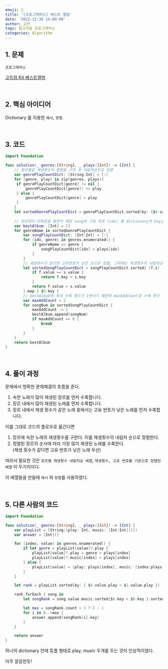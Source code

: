 ```yaml
---
emoji: 🧶
title: '[프로그래머스] 베스트 앨범'
date: '2022-12-30 14:00:00'
author: 고반
tags: 알고리즘 프로그래머스
categories: Algorithm
---
```


## 1. 문제

`프로그래머스`

[고득점 Kit 베스트앨범](https://school.programmers.co.kr/learn/courses/30/lessons/42579)


<br/>

## 2. 핵심 아이디어

Dictionary 를 이용한 `해시`, `정렬`.

<br/>

## 3. 코드

```swift
import Foundation

func solution(_ genres:[String], _ plays:[Int]) -> [Int] {
    // 장르별로 재생횟수의 총합을 구한 후 내림차순으로 정렬
    var genrePlayCountDict: [String:Int] = [:]
    for (genre, play) in zip(genres, plays){
     if genrePlayCountDict[genre] != nil {
         genrePlayCountDict[genre]! += play
     } else {
         genrePlayCountDict[genre] = play
     }
    }
    let sortedGenrePlayCountDict = genrePlayCountDict.sorted(by: {$0.value > $1.value}).map{ $0.key }
    
    // 장르마다 반목문을 돌면서 해당 song의 고유 번호 (idx) 를 dictionary의 key값, 재생횟수를 value값으로 저장
    var bestAlbum: [Int] = []
    for genreName in sortedGenrePlayCountDict {
        var songPlayCountDict: [Int:Int] = [:]
        for (idx, genre) in genres.enumerated() {
            if genreName == genre {
                songPlayCountDict[idx] = plays[idx]
            }
        }
        // 재생횟수가 같으면 고유번호가 낮은 순으로 정렬, 그외에는 재생횟수의 내림차순으로 정렬
        let sortedSongPlayCountDict = songPlayCountDict.sorted{ (f,s) -> Bool in
            if f.value == s.value {
                return f.key < s.key
            }
            return f.value > s.value
        }.map { $0.key }
        // bestAlbum의 최대 수록 횟수가 2번이기 떄문에 maxAddCount로 수록 횟수 제어
        var maxAddCount = 2
        for songNum in sortedSongPlayCountDict {
            maxAddCount -= 1
            bestAlbum.append(songNum)
            if maxAddCount == 0 {
                break
            }
        }
    }
    return bestAlbum
}

```

<br/>

## 4. 풀이 과정

문제에서 명확한 문제해결의 흐름을 준다.

1. 속한 노래가 많이 재생된 장르를 먼저 수록합니다.
2. 장르 내에서 많이 재생된 노래를 먼저 수록합니다.
3. 장르 내에서 재생 횟수가 같은 노래 중에서는 고유 번호가 낮은 노래를 먼저 수록합니다.

이를 그대로 코드의 플로우로 옮긴다면

1. 장르에 속한 노래의 재생횟수를 구한다. 이를 재생횟수의 내림차 순으로 정렬한다.
2. 정렬된 장르의 순서에 따라 가장 많이 재생된 노래를 수록한다. <br/>(재생 횟수가 같다면 고유 번호가 낮은 노래 우선)

따라서 필요한 것은 `장르별 재생횟수 내림차순 배열`, `재생횟수, 고유 번호를 기준으로 정렬된 배열` 이 두가지이다.

이 배열들을 만들때 `해시` 와 `정렬`를 사용하였다.



<br/>

## 5. 다른 사람의 코드

```swift
import Foundation

func solution(_ genres:[String], _ plays:[Int]) -> [Int] {
    var playList = [String:(play: Int, music: [Int:Int])]()
    var answer = [Int]()

    for (index, value) in genres.enumerated() {
        if let genre = playList[value]?.play {
            playList[value]?.play = genre + plays[index]
            playList[value]?.music[index] = plays[index]
        } else {
            playList[value] = (play: plays[index], music: [index:plays[index]])
        }
    }

    let rank = playList.sorted(by: { $0.value.play > $1.value.play })

    rank.forEach { song in
        let songRank = song.value.music.sorted{$0.key < $0.key }.sorted { $0.value > $01.value }

        let max = songRank.count > 1 ? 2 : 1
        for i in 0..<max {
            answer.append(songRank[i].key)
        }
    }

    return answer
}

```

하나의 dictionary 안에 튜플 형태로 play, music 두개를 두는 것이 인상적이였다.

아주 깔끔한듯!

<br/>


```toc

```
